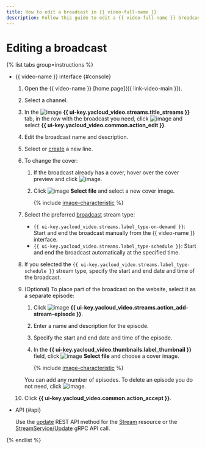 ```yaml
---
title: How to edit a broadcast in {{ video-full-name }}
description: Follow this guide to edit a {{ video-full-name }} broadcast.
---
```


# Editing a broadcast

{% list tabs group=instructions %}

- {{ video-name }} interface {#console}

  1. Open the {{ video-name }} [home page]({{ link-video-main }}).
  1. Select a channel.
  1. In the ![image](../../../_assets/console-icons/antenna-signal.svg) **{{ ui-key.yacloud_video.streams.title_streams }}** tab, in the row with the broadcast you need, click ![image](../../../_assets/console-icons/ellipsis.svg) and select **{{ ui-key.yacloud_video.common.action_edit }}**.
  1. Edit the broadcast name and description.
  1. Select or [create](../lines/create.md) a new line.
  1. To change the cover:

      1. If the broadcast already has a cover, hover over the cover preview and click ![image](../../../_assets/console-icons/circle-xmark.svg).
      1. Click ![image](../../../_assets/console-icons/cloud-arrow-up-in.svg) **Select file** and select a new cover image.

          {% include [image-characteristic](../../../_includes/video/image-characteristic.md) %}

  1. Select the preferred [broadcast](../../concepts/streams.md#streams) stream type:
  
      * `{{ ui-key.yacloud_video.streams.label_type-on-demand }}`: Start and end the broadcast manually from the {{ video-name }} interface.
      * `{{ ui-key.yacloud_video.streams.label_type-schedule }}`: Start and end the broadcast automatically at the specified time.

  1. If you selected the `{{ ui-key.yacloud_video.streams.label_type-schedule }}` stream type, specify the start and end date and time of the broadcast.
  1. (Optional) To place part of the broadcast on the website, select it as a separate episode:

      1. Click ![image](../../../_assets/console-icons/plus.svg) **{{ ui-key.yacloud_video.streams.action_add-stream-episode }}**.
      1. Enter a name and description for the episode.
      1. Specify the start and end date and time of the episode.
      1. In the **{{ ui-key.yacloud_video.thumbnails.label_thumbnail }}** field, click ![image](../../../_assets/console-icons/cloud-arrow-up-in.svg) **Select file** and choose a cover image.

          {% include [image-characteristic](../../../_includes/video/image-characteristic.md) %}

      You can add any number of episodes. To delete an episode you do not need, click ![image](../../../_assets/console-icons/trash-bin.svg).

  1. Click **{{ ui-key.yacloud_video.common.action_accept }}**.

- API {#api}

  Use the [update](../../api-ref/Stream/update.md) REST API method for the [Stream](../../api-ref/Stream/index.md) resource or the [StreamService/Update](../../api-ref/grpc/Stream/update.md) gRPC API call.

{% endlist %}